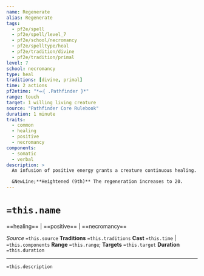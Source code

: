 ```yaml
---
name: Regenerate
alias: Regenerate
tags:
  - pf2e/spell
  - pf2e/spell/level_7
  - pf2e/school/necromancy
  - pf2e/spelltype/heal
  - pf2e/tradition/divine
  - pf2e/tradition/primal
level: 7
school: necromancy
type: heal
traditions: [divine, primal]
time: 2 actions
pf2etime: "*⬺{ .Pathfinder }*"
range: touch
target: 1 willing living creature
source: "Pathfinder Core Rulebook"
duration: 1 minute
traits:
  - common
  - healing
  - positive
  - necromancy
components:
  - somatic
  - verbal
description: >
  An infusion of positive energy grants a creature continuous healing. The target temporarily gains regeneration 15, which restores 15 Hit Points to it at the start of each of its turns. While it has regeneration, the target can't die from damage and its [[Dying]] condition can't increase to a value that would kill it (this stops most creatures from going beyond dying 3), though if its [[Wounded]] value becomes 4 or higher, it stays [[Unconscious]] until its wounds are treated. If the target takes acid or fire damage, its regeneration deactivates until after the end of its next turn. Each time the creature regains Hit Points from regeneration, it also regrows one damaged or ruined organ (if any). During the spell's duration, the creature can also reattach severed body parts by spending an Interact action to hold the body part to the area it was severed from.

  &NewLine;**Heightened (9th)** The regeneration increases to 20.
---
```

# `=this.name`
==healing== | ==positive== | ==necromancy==

*Source* `=this.source`
**Traditions** `=this.traditions`
**Cast** `=this.time` | `=this.components`
**Range** `=this.range`; **Targets** `=this.target`
**Duration** `=this.duration`

***
`=this.description`